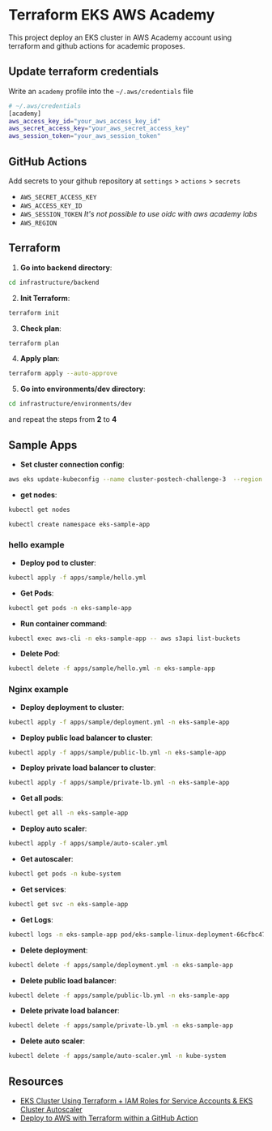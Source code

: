 # Terraform EKS AWS Academy

This project deploy an EKS cluster in AWS Academy account using terraform and github actions for academic proposes.

## Update terraform credentials

Write an `academy` profile into the `~/.aws/credentials` file

```sh
# ~/.aws/credentials
[academy]
aws_access_key_id="your_aws_access_key_id"
aws_secret_access_key="your_aws_secret_access_key"
aws_session_token="your_aws_session_token"
```

## GitHub Actions

Add secrets to your github repository at `settings` > `actions` > `secrets`

- `AWS_SECRET_ACCESS_KEY`
- `AWS_ACCESS_KEY_ID`
- `AWS_SESSION_TOKEN` _It's not possible to use oidc with aws academy labs_
- `AWS_REGION`

## Terraform

1. **Go into backend directory**:

```sh
cd infrastructure/backend
```

2. **Init Terraform**:

```sh
terraform init
```

3. **Check plan**:

```sh
terraform plan
```

4. **Apply plan**:

```sh
terraform apply --auto-approve
```

5. **Go into environments/dev directory**:

```sh
cd infrastructure/environments/dev
```

and repeat the steps from **2** to **4**

## Sample Apps

- **Set cluster connection config**:

```sh
aws eks update-kubeconfig --name cluster-postech-challenge-3  --region us-east-1 --profile academy
```

- **get nodes**:

```sh
kubectl get nodes
```

```sh
kubectl create namespace eks-sample-app
```

### hello example

- **Deploy pod to cluster**:

```sh
kubectl apply -f apps/sample/hello.yml
```

- **Get Pods**:

```sh
kubectl get pods -n eks-sample-app
```

- **Run container command**:

```sh
kubectl exec aws-cli -n eks-sample-app -- aws s3api list-buckets
```

- **Delete Pod**:

```sh
kubectl delete -f apps/sample/hello.yml -n eks-sample-app

```

### Nginx example

- **Deploy deployment to cluster**:

```sh
kubectl apply -f apps/sample/deployment.yml -n eks-sample-app
```

- **Deploy public load balancer to cluster**:

```sh
kubectl apply -f apps/sample/public-lb.yml -n eks-sample-app
```

- **Deploy private load balancer to cluster**:

```sh
kubectl apply -f apps/sample/private-lb.yml -n eks-sample-app
```

- **Get all pods**:

```sh
kubectl get all -n eks-sample-app
```

- **Deploy auto scaler**:

```sh
kubectl apply -f apps/sample/auto-scaler.yml
```

- **Get autoscaler**:

```sh
kubectl get pods -n kube-system
```

- **Get services**:

```sh
kubectl get svc -n eks-sample-app
```

- **Get Logs**:

```sh
kubectl logs -n eks-sample-app pod/eks-sample-linux-deployment-66cfbc47b7-v98lc
```

- **Delete deployment**:

```sh
kubectl delete -f apps/sample/deployment.yml -n eks-sample-app
```

- **Delete public load balancer**:

```sh
kubectl delete -f apps/sample/public-lb.yml -n eks-sample-app
```

- **Delete private load balancer**:

```sh
kubectl delete -f apps/sample/private-lb.yml -n eks-sample-app
```

- **Delete auto scaler**:

```sh
kubectl delete -f apps/sample/auto-scaler.yml -n kube-system
```

## Resources

- [EKS Cluster Using Terraform + IAM Roles for Service Accounts & EKS Cluster Autoscaler](https://www.youtube.com/watch?v=MZyrxzb7yAU)
- [Deploy to AWS with Terraform within a GitHub Action](https://www.youtube.com/watch?v=GowFk_5Rx_I&t=195s)
